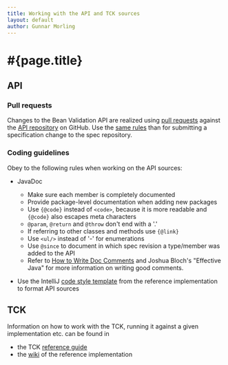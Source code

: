 ```yaml
---
title: Working with the API and TCK sources
layout: default
author: Gunnar Morling
---
```


# #{page.title}

## API

### Pull requests

Changes to the Bean Validation API are realized using [pull requests](http://help.github.com/send-pull-requests/) 
against the [API repository](https://github.com/beanvalidation/beanvalidation-api) on GitHub. 
Use the [same rules](/contribute/specification) than for submitting a specification change to the spec repository.

### Coding guidelines

Obey to the following rules when working on the API sources:

* JavaDoc
  * Make sure each member is completely documented
  * Provide package-level documentation when adding new packages
  * Use `{@code}` instead of `<code>`, because it is more readable and `{@code}` also escapes meta characters
  * `@param`, `@return` and `@throw` don't end with a '.'
  * If referring to other classes and methods use `{@link}`
  * Use `<ul/>` instead of '-' for enumerations
  * Use `@since` to document in which spec revision a type/member was added to the API
  * Refer to [How to Write Doc Comments](http://www.oracle.com/technetwork/java/javase/documentation/index-137868.html) and Joshua Bloch's "Effective Java" for more information on writing good comments.

* Use the IntelliJ [code style template](https://community.jboss.org/wiki/ContributingToHibernateValidator#Coding_Guidelines) 
   from the reference implementation to format API sources

## TCK

Information on how to work with the TCK, running it against a given implementation etc. can be found in

* the TCK [reference guide](http://docs.jboss.org/hibernate/stable/beanvalidation/tck/reference/html_single/)
* the [wiki](https://community.jboss.org/wiki/BeanValidationTCK) of the reference implementation
